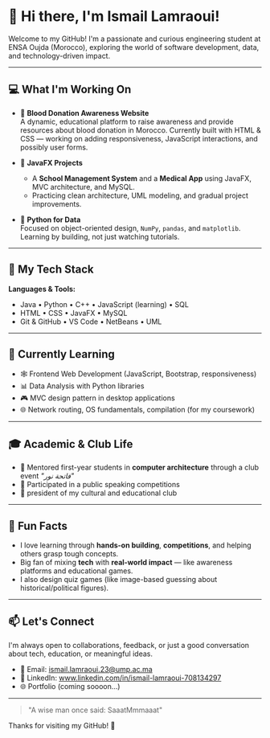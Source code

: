 # 👋 Hi there, I'm Ismail Lamraoui!

Welcome to my GitHub! I'm a passionate and curious engineering student at ENSA Oujda (Morocco), exploring the world of software development, data, and technology-driven impact.  

---

## 💻 What I'm Working On

- 🔬 **Blood Donation Awareness Website**  
  A dynamic, educational platform to raise awareness and provide resources about blood donation in Morocco. Currently built with HTML & CSS — working on adding responsiveness, JavaScript interactions, and possibly user forms.

- 🏫 **JavaFX Projects**  
  - A **School Management System** and a **Medical App** using JavaFX, MVC architecture, and MySQL.
  - Practicing clean architecture, UML modeling, and gradual project improvements.

- 🧠 **Python for Data**  
  Focused on object-oriented design, `NumPy`, `pandas`, and `matplotlib`. Learning by building, not just watching tutorials.

---

## 🚀 My Tech Stack

**Languages & Tools:**
- Java • Python • C++ • JavaScript (learning) • SQL  
- HTML • CSS • JavaFX • MySQL  
- Git & GitHub • VS Code • NetBeans • UML  

---

## 🌱 Currently Learning

- 🕸️ Frontend Web Development (JavaScript, Bootstrap, responsiveness)
- 📊 Data Analysis with Python libraries
- 🎮 MVC design pattern in desktop applications
- 🌐 Network routing, OS fundamentals, compilation (for my coursework)

---

## 🎓 Academic & Club Life

- 🧠 Mentored first-year students in **computer architecture** through a club event *"فاتحة نور"*
- 🎤 Participated in a public speaking competitions
- 💼 president of my cultural and educational club 

---

## 🧩 Fun Facts

- I love learning through **hands-on building**, **competitions**, and helping others grasp tough concepts.
- Big fan of mixing **tech** with **real-world impact** — like awareness platforms and educational games.
- I also design quiz games (like image-based guessing about historical/political figures).

---

## 📫 Let's Connect

I'm always open to collaborations, feedback, or just a good conversation about tech, education, or meaningful ideas.

- 📧 Email: ismail.lamraoui.23@ump.ac.ma
- 💼 LinkedIn: www.linkedin.com/in/ismail-lamraoui-708134297
- 🌐 Portfolio (coming soooon...)

---

> "A wise man once said: SaaatMmmaaat"

Thanks for visiting my GitHub! 🌟
